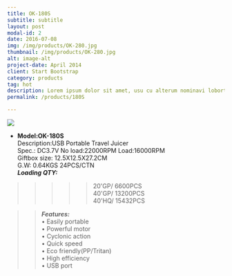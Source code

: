```yaml
---
title: OK-180S
subtitle: subtitle
layout: post
modal-id: 2
date: 2016-07-08
img: /img/products/OK-280.jpg
thumbnail: /img/products/OK-280.jpg
alt: image-alt
project-date: April 2014
client: Start Bootstrap
category: products
tag: hot
description: Lorem ipsum dolor sit amet, usu cu alterum nominavi lobortis. At duo novum diceret. Tantas apeirian vix et, usu sanctus postulant inciderint ut, populo diceret necessitatibus in vim. Cu eum dicam feugiat noluisse.
permalink: /products/180S

---
```

![](http://i.imgur.com/HQ7xo3H.jpg)  
- **Model:OK-180S**     
  Description:USB Portable Travel Juicer  
  Spec.: DC3.7V   No load:22000RPM  Load:16000RPM   
  Giftbox size: 12.5X12.5X27.2CM      
  G.W: 0.64KGS   24PCS/CTN   
**_Loading QTY:_**   
>>>>>20'GP/  6600PCS  
       40'GP/  13200PCS  
       40'HQ/  15432PCS    

  >> **_Features:_**  
• Easily portable  
• Powerful motor      
• Cyclonic action  
• Quick speed  
• Eco friendly(PP/Tritan)  
• High efficiency  
• USB port  

